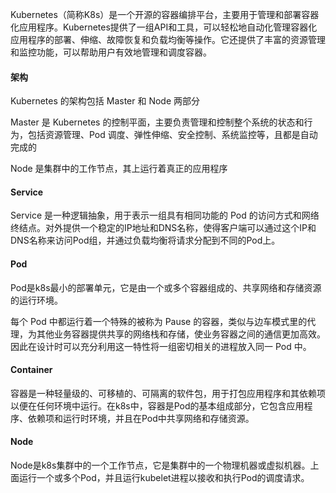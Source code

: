 Kubernetes（简称K8s）是一个开源的容器编排平台，主要用于管理和部署容器化应用程序。Kubernetes提供了一组API和工具，可以轻松地自动化管理容器化应用程序的部署、伸缩、故障恢复和负载均衡等操作。它还提供了丰富的资源管理和监控功能，可以帮助用户有效地管理和调度容器。



#### 架构

Kubernetes 的架构包括 Master 和 Node 两部分

Master 是 Kubernetes 的控制平面，主要负责管理和控制整个系统的状态和行为，包括资源管理、Pod 调度、弹性伸缩、安全控制、系统监控等，且都是自动完成的

Node 是集群中的工作节点，其上运行着真正的应用程序



#### Service

Service 是一种逻辑抽象，用于表示一组具有相同功能的 Pod 的访问方式和网络终结点。对外提供一个稳定的IP地址和DNS名称，使得客户端可以通过这个IP和DNS名称来访问Pod组，并通过负载均衡将请求分配到不同的Pod上。



#### Pod

Pod是k8s最小的部署单元，它是由一个或多个容器组成的、共享网络和存储资源的运行环境。

每个 Pod 中都运行着一个特殊的被称为 Pause 的容器，类似与边车模式里的代理，为其他业务容器提供共享的网络栈和存储，使业务容器之间的通信更加高效。因此在设计时可以充分利用这一特性将一组密切相关的进程放入同一 Pod 中。



#### Container

容器是一种轻量级的、可移植的、可隔离的软件包，用于打包应用程序和其依赖项以便在任何环境中运行。在k8s中，容器是Pod的基本组成部分，它包含应用程序、依赖项和运行时环境，并且在Pod中共享网络和存储资源。



#### Node

Node是k8s集群中的一个工作节点，它是集群中的一个物理机器或虚拟机器。上面运行一个或多个Pod，并且运行kubelet进程以接收和执行Pod的调度请求。